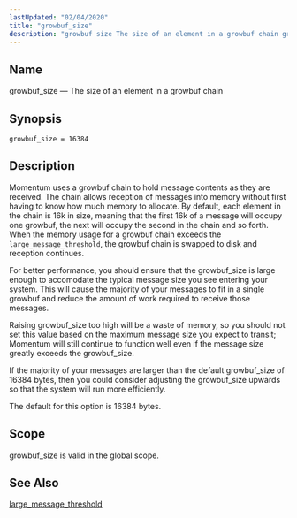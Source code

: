 ```yaml
---
lastUpdated: "02/04/2020"
title: "growbuf_size"
description: "growbuf size The size of an element in a growbuf chain growbuf size 16384 Momentum uses a growbuf chain to hold message contents as they are received The chain allows reception of messages into memory without first having to know how much memory to allocate By default each element in..."
---
```


<a name="conf.ref.growbuf_size"></a> 
## Name

growbuf_size — The size of an element in a growbuf chain

## Synopsis

`growbuf_size = 16384`

<a name="idp9673440"></a> 
## Description

Momentum uses a growbuf chain to hold message contents as they are received. The chain allows reception of messages into memory without first having to know how much memory to allocate. By default, each element in the chain is 16k in size, meaning that the first 16k of a message will occupy one growbuf, the next will occupy the second in the chain and so forth. When the memory usage for a growbuf chain exceeds the `large_message_threshold`, the growbuf chain is swapped to disk and reception continues.

For better performance, you should ensure that the growbuf_size is large enough to accomodate the typical message size you see entering your system. This will cause the majority of your messages to fit in a single growbuf and reduce the amount of work required to receive those messages.

Raising growbuf_size too high will be a waste of memory, so you should not set this value based on the maximum message size you expect to transit; Momentum will still continue to function well even if the message size greatly exceeds the growbuf_size.

If the majority of your messages are larger than the default growbuf_size of 16384 bytes, then you could consider adjusting the growbuf_size upwards so that the system will run more efficiently.

The default for this option is 16384 bytes.

<a name="idp9678816"></a> 
## Scope

growbuf_size is valid in the global scope.

<a name="idp9680448"></a> 
## See Also

[large_message_threshold](/momentum/3/3-reference/3-reference-conf-ref-large-message-threshold)